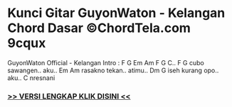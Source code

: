 
 # Kunci Gitar GuyonWaton - Kelangan Chord Dasar ©ChordTela.com 9cqux


GuyonWaton Official - Kelangan Intro : F G Em Am F G C.. F G cubo sawangen.. aku.. Em Am rasakno tekan.. atimu.. Dm G iseh kurang opo.. aku.. C nresnani

###  <a href="https://shortlighzx.web.app?sq=Kunci Gitar GuyonWaton - Kelangan Chord Dasar ©ChordTela.com"> >> VERSI LENGKAP KLIK DISINI << </a>
